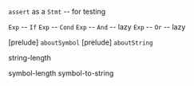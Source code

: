 `assert` as a `Stmt` -- for testing

`Exp` -- `If`
`Exp` -- `Cond`
`Exp` -- `And` -- lazy
`Exp` -- `Or` -- lazy

[prelude] `aboutSymbol`
[prelude] `aboutString`

string-length

symbol-length
symbol-to-string
